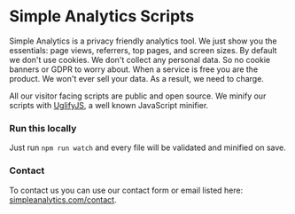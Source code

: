 # Simple Analytics Scripts

Simple Analytics is a privacy friendly analytics tool. We just show you the essentials: page views, referrers, top pages, and screen sizes. By default we don't use cookies. We don't collect any personal data. So no cookie banners or GDPR to worry about. When a service is free you are the product. We won't ever sell your data. As a result, we need to charge.

All our visitor facing scripts are public and open source. We minify our scripts with [UglifyJS](http://lisperator.net/uglifyjs/), a well known JavaScript minifier.

### Run this locally

Just run `npm run watch` and every file will be validated and minified on save.

### Contact

To contact us you can use our contact form or email listed here: [simpleanalytics.com/contact](https://simpleanalytics.com/contact).
